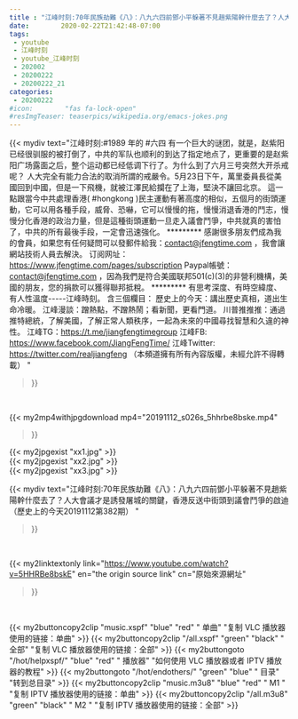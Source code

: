 ```yaml
---
title : "江峰时刻:70年民族劫難《八》：八九六四前鄧小平躲著不見趙紫陽幹什麼去了？人大會議才是誘發屠城的關鍵，香港反送中街頭到議會鬥爭的啟迪（歷史上的今天20191112第382期） "
date:        2020-02-22T21:42:48-07:00
tags:
 - youtube
 - 江峰时刻
 - youtube_江峰时刻
 - 202002
 - 20200222
 - 20200222_21
categories:
 - 20200222
#icon:        "fas fa-lock-open"
#resImgTeaser: teaserpics/wikipedia.org/emacs-jokes.png
---
```


{{< mydiv text="江峰时刻:#1989 年的 #六四 有一个巨大的谜团，就是，赵紫阳已经很驯服的被打倒了，中共的军队也顺利的到达了指定地点了，更重要的是赵紫阳广场露面之后，整个运动都已经低调下行了。为什么到了六月三号突然大开杀戒呢？ 人大完全有能力合法的取消所謂的戒嚴令。5月23日下午，萬里委員長從美國回到中國，但是一下飛機，就被江澤民給攔在了上海，堅決不讓回北京。 這一點跟當今中共處理香港( #hongkong )民主運動有著高度的相似，五個月的街頭運動，它可以用各種手段，威脅、恐嚇，它可以慢慢的拖，慢慢消退香港的鬥志，慢慢分化香港的政治力量，但是這種街頭運動一旦走入議會鬥爭，中共就真的害怕了，中共的所有最後手段，一定會迅速強化。     ********* 感謝很多朋友們成為我的會員，如果您有任何疑問可以發郵件給我：contact@jfengtime.com ，我會讓網站技術人員去解決。 订阅网址：https://www.jfengtime.com/pages/subscription Paypal帳號：contact@jfengtime.com ，因為我們是符合美國联邦501(c)(3)的非營利機構，美國的朋友，您的捐款可以獲得聯邦抵稅。     ********* 有思考深度、有時空緯度、有人性溫度-----江峰時刻。 含三個欄目： 歷史上的今天：講出歷史真相，道出生命冷暖。 江峰漫談：蹭熱點，不蹭熱鬧；看新聞，更看門道。 川普推推推：通過推特總統，了解美國，了解正常人類秩序，一起為未來的中國尋找智慧和久違的神性。  江峰TG：https://t.me/jiangfengtimegroup 江峰FB: https://www.facebook.com/JiangFengTime/ 江峰Twitter: https://twitter.com/realjiangfeng （本頻道擁有所有內容版權，未經允許不得轉載） "
>}}
<br>


{{< my2mp4withjpgdownload mp4="20191112_s026s_5hhrbe8bske.mp4"
>}}

{{< my2jpgexist "xx1.jpg" >}}<br>
{{< my2jpgexist "xx2.jpg" >}}<br>
{{< my2jpgexist "xx3.jpg" >}}<br>



{{< mydiv text="江峰时刻:70年民族劫難《八》：八九六四前鄧小平躲著不見趙紫陽幹什麼去了？人大會議才是誘發屠城的關鍵，香港反送中街頭到議會鬥爭的啟迪（歷史上的今天20191112第382期） "
>}}
<br>

{{< my2linktextonly link="https://www.youtube.com/watch?v=5HHRBe8bskE"
en="the origin source link" cn="原始來源網址"
>}}


<br>

{{< my2buttoncopy2clip "music.xspf"        "blue"   "red"    " 单曲"  "复制 VLC 播放器使用的链接：单曲" >}} {{< my2buttoncopy2clip "/all.xspf"         "green"  "black"  " 全部"  "复制 VLC 播放器使用的链接：全部" >}} {{< my2buttongoto      "/hot/helpxspf/"    "blue"   "red"    " 播放器" "如何使用 VLC 播放器或者 IPTV 播放器的教程" >}} {{< my2buttongoto      "/hot/endothers/"   "green"  "blue"   " 目录"   "转到总目录" >}} {{< my2buttoncopy2clip "music.m3u8"        "blue"   "red"    " M1 "    "复制 IPTV 播放器使用的链接：单曲" >}} {{< my2buttoncopy2clip "/all.m3u8"         "green"  "black"  " M2 "    "复制 IPTV 播放器使用的链接：全部" >}} 
